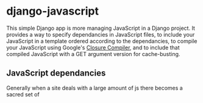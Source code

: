 # django-javascript

This simple Django app is more managing JavaScript in a Django project. It provides a way to specify dependancies in JavaScript files, to include your JavaScript in a template ordered according to the dependancies, to compile your JavaScript using Google's [Closure Compiler](http://code.google.com/closure/compiler/), and to include that compiled JavaScript with a GET argument version for cache-busting.

## JavaScript dependancies

Generally when a site deals with a large amount of js there becomes a sacred set of <script> tags at the top of the base template that should not be fucked with for feat of un-ordering a somewhat fragile set of only semi-understood dependancies.

Including this line at the top of each js file should help that:

    //depends: main.js, utils.js, some_other.js

This comment should be the first line in the file, and can comtain one or more dependancy.

## Including JavaScript in a template

It's simple:

    {% load include_js %}
    {% include_js %}

This will do one of two things. If DEBUG is True (or USE_COMPILED_JS is False) it will include a bunch of <script> tags ordered appropriately. Otherwise, it will include one <script> tag, pointing to 'compiled.js' (or the file at COMPILED_JS_LOC). It will also append ?version={the number of times compile_js has been called}

## Compiling

You may have noticed that I've been using the term "compiled" rather then "minified". This is becauase when the command is run, add the js files are dependancy-resolved and concatinated into a single file, and _that_ file is minified. In my mind this is more like a compilation then a simple minification. But I guess it's just semantics.

When you're ready:

    python manage.py compile_js

This will create 'compiled.js' (or the file at COMPILED_JS_LOC), and will rev the cach-buster number.

## settings

One setting is required: `JS_DIR`. It should be the full path to the directory where all the js files are. Here are all of the settings available though:

    JS_DIR = '' # must be set
    USE_COMPILED_JS = not DEBUG
    COMPILED_JS_LOC = os.path.join(JS_DIR, 'compiled.js')
    JS_COMPILATION_LEVEL = 'SIMPLE_OPTIMIZATIONS' # use 'ADVANCED_OPTIMIZATIONS' if your hardcore.
    INCLUDE_JS_RECURSIVELY = True # False is handy if there is some js you don't want compiled

See more about [Closure Compiler compilation levels](http://code.google.com/closure/compiler/docs/compilation_levels.html).

